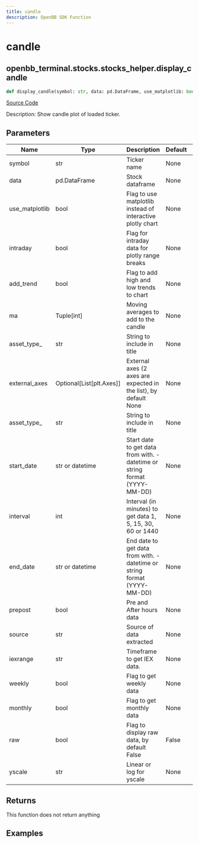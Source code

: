 ```yaml
---
title: candle
description: OpenBB SDK Function
---
```


# candle

## openbb_terminal.stocks.stocks_helper.display_candle

```python title='openbb_terminal/stocks/stocks_helper.py'
def display_candle(symbol: str, data: pd.DataFrame, use_matplotlib: bool, intraday: bool, add_trend: bool, ma: Optional[Iterable[int]], asset_type: str, start_date: Union[datetime.datetime, str, NoneType], interval: int, end_date: Union[datetime.datetime, str, NoneType], prepost: bool, source: str, iexrange: str, weekly: bool, monthly: bool, external_axes: Optional[List[matplotlib.axes._axes.Axes]], raw: bool, yscale: str) -> None
```
[Source Code](https://github.com/OpenBB-finance/OpenBBTerminal/tree/main/openbb_terminal/stocks/stocks_helper.py#L438)

Description: Show candle plot of loaded ticker.

## Parameters

| Name | Type | Description | Default | Optional |
| ---- | ---- | ----------- | ------- | -------- |
| symbol | str | Ticker name | None | False |
| data | pd.DataFrame | Stock dataframe | None | False |
| use_matplotlib | bool | Flag to use matplotlib instead of interactive plotly chart | None | False |
| intraday | bool | Flag for intraday data for plotly range breaks | None | False |
| add_trend | bool | Flag to add high and low trends to chart | None | False |
| ma | Tuple[int] | Moving averages to add to the candle | None | False |
| asset_type_ | str | String to include in title | None | False |
| external_axes | Optional[List[plt.Axes]] | External axes (2 axes are expected in the list), by default None | None | True |
| asset_type_ | str | String to include in title | None | False |
| start_date | str or datetime | Start date to get data from with. - datetime or string format (YYYY-MM-DD) | None | True |
| interval | int | Interval (in minutes) to get data 1, 5, 15, 30, 60 or 1440 | None | False |
| end_date | str or datetime | End date to get data from with. - datetime or string format (YYYY-MM-DD) | None | True |
| prepost | bool | Pre and After hours data | None | False |
| source | str | Source of data extracted | None | False |
| iexrange | str | Timeframe to get IEX data. | None | False |
| weekly | bool | Flag to get weekly data | None | False |
| monthly | bool | Flag to get monthly data | None | False |
| raw | bool | Flag to display raw data, by default False | False | True |
| yscale | str | Linear or log for yscale | None | False |

## Returns

This function does not return anything

## Examples

